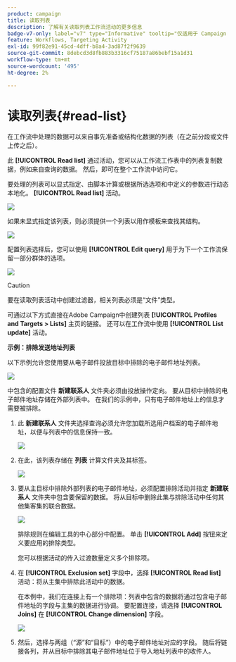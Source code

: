 ```yaml
---
product: campaign
title: 读取列表
description: 了解有关读取列表工作流活动的更多信息
badge-v7-only: label="v7" type="Informative" tooltip="仅适用于 Campaign Classic v7"
feature: Workflows, Targeting Activity
exl-id: 99f82e91-45cd-4dff-b8a4-3ad87f2f9639
source-git-commit: 8debcd3d8fb883b3316cf75187a86bebf15a1d31
workflow-type: tm+mt
source-wordcount: '495'
ht-degree: 2%

---
```


# 读取列表{#read-list}



在工作流中处理的数据可以来自事先准备或结构化数据的列表（在之前分段或文件上传之后）。

此 **[!UICONTROL Read list]** 通过活动，您可以从工作流工作表中的列表复制数据，例如来自查询的数据。 然后，即可在整个工作流中访问它。

要处理的列表可以显式指定、由脚本计算或根据所选选项和中定义的参数进行动态本地化。 **[!UICONTROL Read list]** 活动。

![](assets/list_edit_select_option_01.png)

如果未显式指定该列表，则必须提供一个列表以用作模板来查找其结构。

![](assets/s_advuser_list_template_select.png)

配置列表选择后，您可以使用 **[!UICONTROL Edit query]** 用于为下一个工作流保留一部分群体的选项。

![](assets/wf_readlist_1.png)

>[!CAUTION]
>
>要在读取列表活动中创建过滤器，相关列表必须是“文件”类型。

可通过以下方式直接在Adobe Campaign中创建列表 **[!UICONTROL Profiles and Targets > Lists]** 主页的链接。 还可以在工作流中使用 **[!UICONTROL List update]** 活动。

**示例：排除发送地址列表**

以下示例允许您使用要从电子邮件投放目标中排除的电子邮件地址列表。

![](assets/s_advuser_list_read_sample_1.png)

中包含的配置文件 **新建联系人** 文件夹必须由投放操作定向。 要从目标中排除的电子邮件地址存储在外部列表中。 在我们的示例中，只有电子邮件地址上的信息才需要被排除。

1. 此 **新建联系人** 文件夹选择查询必须允许您加载所选用户档案的电子邮件地址，以便与列表中的信息保持一致。

   ![](assets/s_advuser_list_read_sample_0.png)

1. 在此，该列表存储在 **列表** 计算文件夹及其标签。

   ![](assets/s_advuser_list_read_sample_2.png)

1. 要从主目标中排除外部列表的电子邮件地址，必须配置排除活动并指定 **新建联系人** 文件夹中包含要保留的数据。 将从目标中删除此集与排除活动中任何其他集客集的联合数据。

   ![](assets/s_advuser_list_read_sample_3.png)

   排除规则在编辑工具的中心部分中配置。 单击 **[!UICONTROL Add]** 按钮来定义要应用的排除类型。

   您可以根据活动的传入过渡数量定义多个排除项。

1. 在 **[!UICONTROL Exclusion set]** 字段中，选择 **[!UICONTROL Read list]** 活动：将从主集中排除此活动中的数据。

   在本例中，我们在连接上有一个排除项：列表中包含的数据将通过包含电子邮件地址的字段与主集的数据进行协调。 要配置连接，请选择 **[!UICONTROL Joins]** 在 **[!UICONTROL Change dimension]** 字段。

   ![](assets/s_advuser_list_read_sample_4.png)

1. 然后，选择与两组（“源”和“目标”）中的电子邮件地址对应的字段。 随后将链接各列，并从目标中排除其电子邮件地址位于导入地址列表中的收件人。
